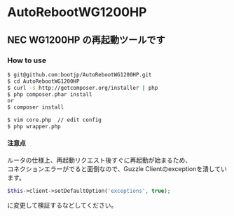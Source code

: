 # AutoRebootWG1200HP

## NEC WG1200HP の再起動ツールです

### How to use 

```bash
$ git@github.com:bootjp/AutoRebootWG1200HP.git
$ cd AutoRebootWG1200HP
$ curl -s http://getcomposer.org/installer | php
$ php composer.phar install
or
$ composer install

$ vim core.php  // edit config   
$ php wrapper.php  

```

#### 注意点

ルータの仕様上、再起動リクエスト後すぐに再起動が始まるため、  
コネクションエラーがでると面倒なので、Guzzle Clientのexceptionを潰しています。


```php
$this->client->setDefaultOption('exceptions', true);
```

に変更して検証するなどしてください。